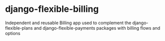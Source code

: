 # django-flexible-billing
Independent and reusable Billing app used to complement the django-flexible-plans and django-flexible-payments packages with billing flows and options
